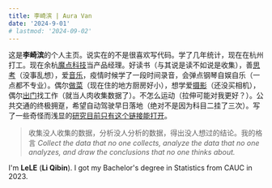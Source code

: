 ```yaml
---
title: 李崎滨 | Aura Van
date: '2024-9-01'
# lastmod: '2024-09-02'
---
```


这是**李崎滨**的个人主页。说实在的不是很喜欢写代码。学了几年统计，现在在杭州打工。现在余杭[魔点科技](/cn/resume/)当产品经理。好读书（与其说是读不如说是收集），善[思考](/categories/思考1/)（没事乱想），爱[音乐](/categories/音乐研究1)，疫情时候学了一段时间录音，会弹点钢琴自娱自乐（一点都不专业）。偶尔[做菜](/cooking1/)（现在住的地方厨房好小），想学爱[摄影](/photography1/)（还没买相机），偶尔[出门](/categories/旅行1/)找工作（就当人肉收集数据了）。不怎么运动（拉伸可能对我更好？）。公共交通的终极拥趸，希望自动驾驶早日落地（绝对不是因为科目二挂了三次）。写了一些奇怪而浅显的[研究目前只有这个链接能打开](/research/)。





> 收集没人收集的数据，分析没人分析的数据，得出没人想过的结论。我的格言
> _Collect the data that no one collects, analyze the data that no one analyzes, and draw the conclusions that no one thinks about._  





I'm **LeLE** (**Li Qibin**). I got my Bachelor's degree in Statistics from CAUC in 2023.